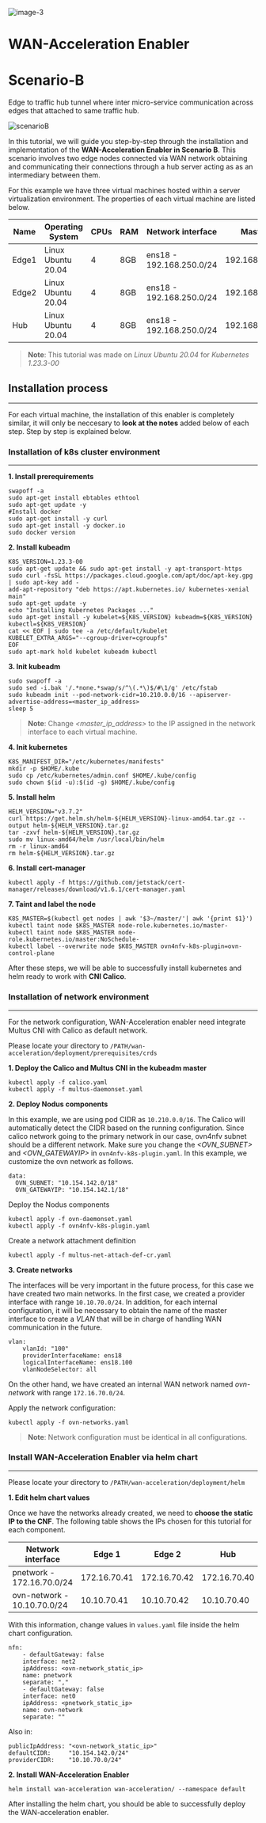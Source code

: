 ![image-3](https://user-images.githubusercontent.com/100677511/170439941-58810f43-b437-41e5-9976-899b60cf1e5e.png)

# WAN-Acceleration Enabler

# Scenario-B

Edge to traffic hub tunnel where inter micro-service communication across edges that attached to same traffic hub.

![scenarioB](/images/scenarioB.png)

In this tutorial, we will guide you step-by-step through the installation and implementation of the **WAN-Acceleration Enabler in Scenario B**. This scenario involves two edge nodes connected via WAN network obtaining and communicating their connections through a hub server acting as as an intermediary between them. 

For this example we have three virtual machines hosted within a server virtualization environment. The properties of each virtual machine are listed below.

| **Name** | **Operating System** | **CPUs** | **RAM** | **Network interface**    | **Master IP**   |
|----------|----------------------|----------|---------|--------------------------|-----------------|
| Edge1    | Linux Ubuntu 20.04   | 4        | 8GB     | ens18 - 192.168.250.0/24 | 192.168.250.157 |
| Edge2    | Linux Ubuntu 20.04   | 4        | 8GB     | ens18 - 192.168.250.0/24 | 192.168.250.218 |
| Hub      | Linux Ubuntu 20.04   | 4        | 8GB     | ens18 - 192.168.250.0/24 | 192.168.250.174 |

> **Note**: This tutorial was made on *Linux Ubuntu 20.04* for *Kubernetes 1.23.3-00*

## Installation process
---------------

For each virtual machine, the installation of this enabler is completely similar, it will only be neccesary to **look at the notes** added below of each step. Step by step is explained below.

### Installation of k8s cluster environment
-------------------------------------------

**1. Install prerequirements**

```
swapoff -a
sudo apt-get install ebtables ethtool
sudo apt-get update -y
#Install docker
sudo apt-get install -y curl 
sudo apt-get install -y docker.io
sudo docker version
```

**2. Install kubeadm**

```
K8S_VERSION=1.23.3-00
sudo apt-get update && sudo apt-get install -y apt-transport-https
sudo curl -fsSL https://packages.cloud.google.com/apt/doc/apt-key.gpg | sudo apt-key add - 
add-apt-repository "deb https://apt.kubernetes.io/ kubernetes-xenial main"
sudo apt-get update -y
echo "Installing Kubernetes Packages ..."
sudo apt-get install -y kubelet=${K8S_VERSION} kubeadm=${K8S_VERSION} kubectl=${K8S_VERSION}
cat << EOF | sudo tee -a /etc/default/kubelet
KUBELET_EXTRA_ARGS="--cgroup-driver=cgroupfs"
EOF
sudo apt-mark hold kubelet kubeadm kubectl
```

**3. Init kubeadm**

```
sudo swapoff -a
sudo sed -i.bak '/.*none.*swap/s/^\(.*\)$/#\1/g' /etc/fstab
sudo kubeadm init --pod-network-cidr=10.210.0.0/16 --apiserver-advertise-address=<master_ip_address>
sleep 5
```

> **Note**: Change *<master_ip_address>* to the IP assigned in the network interface to each virtual machine.

**4. Init kubernetes**

```
K8S_MANIFEST_DIR="/etc/kubernetes/manifests"
mkdir -p $HOME/.kube
sudo cp /etc/kubernetes/admin.conf $HOME/.kube/config
sudo chown $(id -u):$(id -g) $HOME/.kube/config
```

**5. Install helm**

```
HELM_VERSION="v3.7.2"
curl https://get.helm.sh/helm-${HELM_VERSION}-linux-amd64.tar.gz --output helm-${HELM_VERSION}.tar.gz
tar -zxvf helm-${HELM_VERSION}.tar.gz
sudo mv linux-amd64/helm /usr/local/bin/helm
rm -r linux-amd64
rm helm-${HELM_VERSION}.tar.gz
```

**6. Install cert-manager**

```
kubectl apply -f https://github.com/jetstack/cert-manager/releases/download/v1.6.1/cert-manager.yaml
```

**7. Taint and label the node**
```
K8S_MASTER=$(kubectl get nodes | awk '$3~/master/'| awk '{print $1}')
kubectl taint node $K8S_MASTER node-role.kubernetes.io/master-
kubectl taint node $K8S_MASTER node-role.kubernetes.io/master:NoSchedule-
kubectl label --overwrite node $K8S_MASTER ovn4nfv-k8s-plugin=ovn-control-plane
```

After these steps, we will be able to successfully install kubernetes and helm ready to work with **CNI Calico**.

### Installation of network environment
---------------------------------------

For the network configuration, WAN-Acceleration enabler need integrate Multus CNI with Calico as default network.

Please locate your directory to `/PATH/wan-acceleration/deployment/prerequisites/crds`

**1. Deploy the Calico and Multus CNI in the kubeadm master**

```
kubectl apply -f calico.yaml
kubectl apply -f multus-daemonset.yaml
```

**2. Deploy Nodus components**

In this example, we are using pod CIDR as `10.210.0.0/16`. The Calico will automatically detect the CIDR based on the running configuration. Since calico network going to the primary network in our case, ovn4nfv subnet should be a different network. Make sure you change the *<OVN_SUBNET>* and *<OVN_GATEWAYIP>* in `ovn4nfv-k8s-plugin.yaml`. In this example, we customize the ovn network as follows.

```
data:
  OVN_SUBNET: "10.154.142.0/18"
  OVN_GATEWAYIP: "10.154.142.1/18"
```

Deploy the Nodus components
```
kubectl apply -f ovn-daemonset.yaml
kubectl apply -f ovn4nfv-k8s-plugin.yaml
```

Create a network attachment definition

```
kubectl apply -f multus-net-attach-def-cr.yaml
```

**3. Create networks**

The interfaces will be very important in the future process, for this case we have created two main networks. In the first case, we created a provider interface with range `10.10.70.0/24`. In addition, for each internal configuration, it will be necessary to obtain the name of the master interface to create a *VLAN* that will be in charge of handling WAN communication in the future.

```
vlan:
    vlanId: "100"
    providerInterfaceName: ens18
    logicalInterfaceName: ens18.100
    vlanNodeSelector: all
```

On the other hand, we have created an internal WAN network named *ovn-network* with range `172.16.70.0/24`.

Apply the network configuration:

```
kubectl apply -f ovn-networks.yaml
```

> **Note**: Network configuration must be identical in all configurations.

### Install WAN-Acceleration Enabler via helm chart
---------------------------------------------------

Please locate your directory to `/PATH/wan-acceleration/deployment/helm`

**1. Edit helm chart values**

Once we have the networks already created, we need to **choose the static IP to the CNF**. The following table shows the IPs chosen for this tutorial for each component.

| **Network interface** | **Edge 1**   | **Edge 2**   | **Hub**      |
|-----------------------|--------------|--------------|--------------|
| pnetwork - 172.16.70.0/24              | 172.16.70.41 | 172.16.70.42 | 172.16.70.40 |
| ovn-network - 10.10.70.0/24           | 10.10.70.41  | 10.10.70.42  | 10.10.70.40  |

With this information, change values in `values.yaml` file inside the helm chart configuration.

```
nfn:
    - defaultGateway: false
    interface: net2
    ipAddress: <ovn-network_static_ip>
    name: pnetwork
    separate: ","
    - defaultGateway: false
    interface: net0
    ipAddress: <pnetwork_static_ip>
    name: ovn-network
    separate: ""
```

Also in:

```
publicIpAddress: "<ovn-network_static_ip>"
defaultCIDR:     "10.154.142.0/24" 
providerCIDR:    "10.10.70.0/24"
```


**2. Install WAN-Acceleration Enabler**

```
helm install wan-acceleration wan-acceleration/ --namespace default
```

After installing the helm chart, you should be able to successfully deploy the WAN-acceleration enabler.